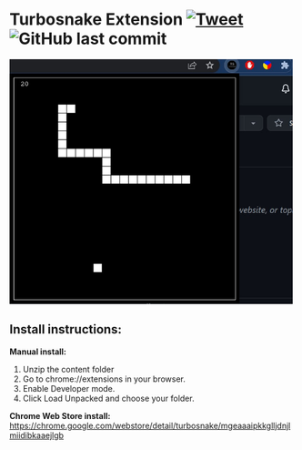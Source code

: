 # Turbosnake Extension   [![Tweet](https://img.shields.io/twitter/url/http/shields.io.svg?style=social)](https://twitter.com/intent/tweet?text=A%20compact%20and%20challenging%20Snake%20Game%20that%20runs%20in%20your%20browser's%20corner!!&url=https%3A%2F%2Fgithub.com%2Fitjustwerk%2Fturbosnake)  ![GitHub last commit](https://img.shields.io/github/last-commit/itjustwerk/turbosnake?style=plastic)

<img src="snakeextension.jpg" height='430'>

## Install instructions:
  **Manual install:**
  1. Unzip the content folder
  2. Go to chrome://extensions in your browser.
  3. Enable Developer mode.
  4. Click Load Unpacked and choose your folder.

<b>Chrome Web Store install:</b>
  https://chrome.google.com/webstore/detail/turbosnake/mgeaaaipkkglljdnjlmiidibkaaejlgb

